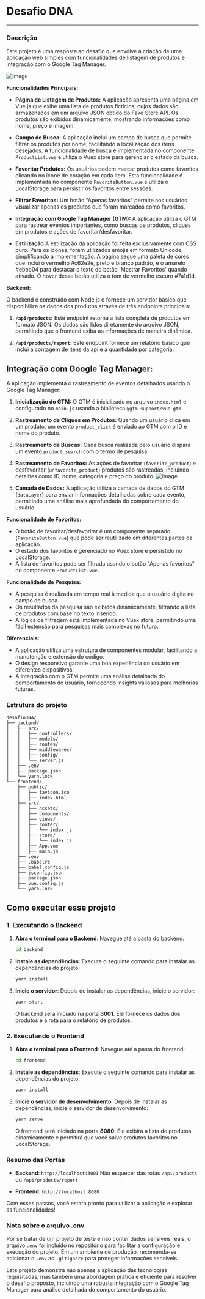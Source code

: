 # Desafio DNA
---

### Descrição
Este projeto é uma resposta ao desafio que envolve a criação de uma aplicação web simples com funcionalidades de listagem de produtos e integração com o Google Tag Manager.

![image](https://github.com/user-attachments/assets/270c29b5-fe97-4f6a-9a37-622b5cb44e79)


**Funcionalidades Principais:**

- **Página de Listagem de Produtos:** A aplicação apresenta uma página em Vue.js que exibe uma lista de produtos fictícios, cujos dados são armazenados em um arquivo JSON obtido do Fake Store API. Os produtos são exibidos dinamicamente, mostrando informações como nome, preço e imagem.

- **Campo de Busca:** A aplicação inclui um campo de busca que permite filtrar os produtos por nome, facilitando a localização dos itens desejados. A funcionalidade de busca é implementada no componente `ProductList.vue` e utiliza o Vuex store para gerenciar o estado da busca.

- **Favoritar Produtos:** Os usuários podem marcar produtos como favoritos clicando no ícone de coração em cada item. Esta funcionalidade é implementada no componente `FavoriteButton.vue` e utiliza o LocalStorage para persistir os favoritos entre sessões.

- **Filtrar Favoritos:** Um botão "Apenas favoritos" permite aos usuários visualizar apenas os produtos que foram marcados como favoritos.

- **Integração com Google Tag Manager (GTM):** A aplicação utiliza o GTM para rastrear eventos importantes, como buscas de produtos, cliques em produtos e ações de favoritar/desfavoritar.

- **Estilização** A estilização da aplicação foi feita exclusivamente com CSS puro. Para os ícones, foram utilizados emojis em formato Unicode, simplificando a implementação. A página segue uma paleta de cores que inclui o vermelho #c62e2e, preto e branco padrão, e o amarelo #ebeb04 para destacar o texto do botão 'Mostrar Favoritos' quando ativado. O hover desse botão utiliza o tom de vermelho escuro #7a1d1d.

**Backend:**

O backend é construído com Node.js e fornece um servidor básico que disponibiliza os dados dos produtos através de três endpoints principais:

1. **`/api/products`:** Este endpoint retorna a lista completa de produtos em formato JSON. Os dados são lidos diretamente do arquivo JSON, permitindo que o frontend exiba as informações de maneira dinâmica.

2. **`/api/products/report`:** Este endpoint fornece um relatório básico que inclui a contagem de itens da api e a quantidade por categoria.

## **Integração com Google Tag Manager:**

A aplicação implementa o rastreamento de eventos detalhados usando o Google Tag Manager:

1. **Inicialização do GTM:** O GTM é inicializado no arquivo `index.html` e configurado no `main.js` usando a biblioteca `@gtm-support/vue-gtm`.

2. **Rastreamento de Cliques em Produtos:** Quando um usuário clica em um produto, um evento `product_click` é enviado ao GTM com o ID e nome do produto.

4. **Rastreamento de Buscas:** Cada busca realizada pelo usuário dispara um evento `product_search` com o termo de pesquisa.

5. **Rastreamento de Favoritos:** As ações de favoritar (`favorite_product`) e desfavoritar (`unfavorite_product`) produtos são rastreadas, incluindo detalhes como ID, nome, categoria e preço do produto.
   ![image](https://github.com/user-attachments/assets/5a9e7fd7-c746-4a3b-b03b-a51ece631acf)


7. **Camada de Dados:** A aplicação utiliza a camada de dados do GTM (`dataLayer`) para enviar informações detalhadas sobre cada evento, permitindo uma análise mais aprofundada do comportamento do usuário.

**Funcionalidade de Favoritos:**

- O botão de favoritar/desfavoritar é um componente separado (`FavoriteButton.vue`) que pode ser reutilizado em diferentes partes da aplicação.
- O estado dos favoritos é gerenciado no Vuex store e persistido no LocalStorage.
- A lista de favoritos pode ser filtrada usando o botão "Apenas favoritos" no componente `ProductList.vue`.

**Funcionalidade de Pesquisa:**

- A pesquisa é realizada em tempo real à medida que o usuário digita no campo de busca.
- Os resultados da pesquisa são exibidos dinamicamente, filtrando a lista de produtos com base no texto inserido.
- A lógica de filtragem está implementada no Vuex store, permitindo uma fácil extensão para pesquisas mais complexas no futuro.

**Diferenciais:**

- A aplicação utiliza uma estrutura de componentes modular, facilitando a manutenção e extensão do código.
- O design responsivo garante uma boa experiência do usuário em diferentes dispositivos.
- A integração com o GTM permite uma análise detalhada do comportamento do usuário, fornecendo insights valiosos para melhorias futuras.

### Estrutura do projeto

```
desafioDNA/
├── backend/
│   ├── src/
│   │   ├── controllers/
│   │   ├── models/
│   │   ├── routes/
│   │   ├── middlewares/
│   │   ├── config/
│   │   └── server.js
│   ├── .env
│   ├── package.json
│   └── yarn.lock
└── frontend/
    ├── public/
    │   ├── favicon.ico
    │   ├── index.html
    ├── src/
    │   ├── assets/
    │   ├── components/
    │   ├── views/
    │   ├── router/
    │   │   └── index.js
    │   ├── store/
    │   │   └── index.js
    │   ├── App.vue
    │   ├── main.js
    ├── .env
    ├── .babelrc
    ├── babel.config.js
    ├── jsconfig.json
    ├── package.json
    ├── vue.config.js
    └── yarn.lock
```

## Como executar esse projeto

### 1. Executando o Backend

1. **Abra o terminal para o Backend**:
   Navegue até a pasta do backend:
   ```bash
   cd backend
   ```

2. **Instale as dependências**:
   Execute o seguinte comando para instalar as dependências do projeto:
   ```bash
   yarn install
   ```

3. **Inicie o servidor**:
   Depois de instalar as dependências, inicie o servidor:
   ```bash
   yarn start
   ```

   O backend será iniciado na porta **3001**. Ele fornece os dados dos produtos e a rota para o relatório de produtos.

### 2. Executando o Frontend

1. **Abra o terminal para o Frontend**:
   Navegue até a pasta do frontend:
   ```bash
   cd frontend
   ```

2. **Instale as dependências**:
   Execute o seguinte comando para instalar as dependências do projeto:
   ```bash
   yarn install
   ```

3. **Inicie o servidor de desenvolvimento**:
   Depois de instalar as dependências, inicie o servidor de desenvolvimento:
   ```bash
   yarn serve
   ```

   O frontend será iniciado na porta **8080**. Ele exibirá a lista de produtos dinamicamente e permitirá que você salve produtos favoritos no LocalStorage.

### Resumo das Portas

- **Backend**: `http://localhost:3001` 
Não esquecer das rotas `/api/products` ou `/api/products/report`

- **Frontend**: `http://localhost:8080`

Com esses passos, você estará pronto para utilizar a aplicação e explorar as funcionalidades!

### Nota sobre o arquivo .env

Por se tratar de um projeto de teste e não conter dados sensíveis reais, o arquivo `.env` foi incluído no repositório para facilitar a configuração e execução do projeto. Em um ambiente de produção, recomenda-se adicionar o `.env` ao `.gitignore` para proteger informações sensíveis.

Este projeto demonstra não apenas a aplicação das tecnologias requisitadas, mas também uma abordagem prática e eficiente para resolver o desafio proposto, incluindo uma robusta integração com o Google Tag Manager para análise detalhada do comportamento do usuário.
